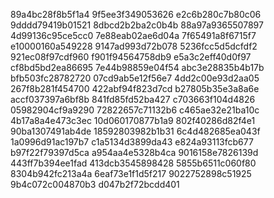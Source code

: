 89a4bc28f8b5f1a4
9f5ee3f349053626
e2c6b280c7b80c06
9dddd79419b01521
8dbcd2b2ba2c0b4b
88a97a9365507897
4d99136c95ce5cc0
7e88eab02ae6d04a
7f65491a8f6715f7
e10000160a549228
9147ad993d72b078
5236fcc5d5dcfdf2
921ec08f97cdf960
f901f94564758db9
e5a3c2eff40d0f97
cf8bd5bd2ea86695
7e44b98859e04f54
abc3e28835b4b17b
bfb503fc28782720
07cd9ab5e12f56e7
4dd2c00e93d2aa05
267f8b281f454700
422abf94f823d7cd
b27805b35e3a8a6e
accf037397a6bf8b
841fd85fd52ba427
c703663f104d4826
05982904cf9a9290
72822657c71132b6
c465ae32e21ba10c
4b17a8a4e473c3ec
10d060170877b1a9
802f40286d82f4e1
90ba1307491ab4de
18592803982b1b31
6c4d482685ea043f
1a0996d91ac197b7
c1a5134d3899da43
e824a93113fcb677
b97f22f79397d5ca
a954aa4e5328b4ca
9016158e7826139d
443ff7b394ee1fad
413dcb3545898428
5855b6511c060f80
8304b942fc213a4a
6eaf73e1f1d5f217
9022752898c51925
9b4c072c004870b3
d047b2f72bcdd401
